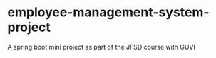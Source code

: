 # employee-management-system-project
A spring boot mini project as part of the JFSD course with GUVI
